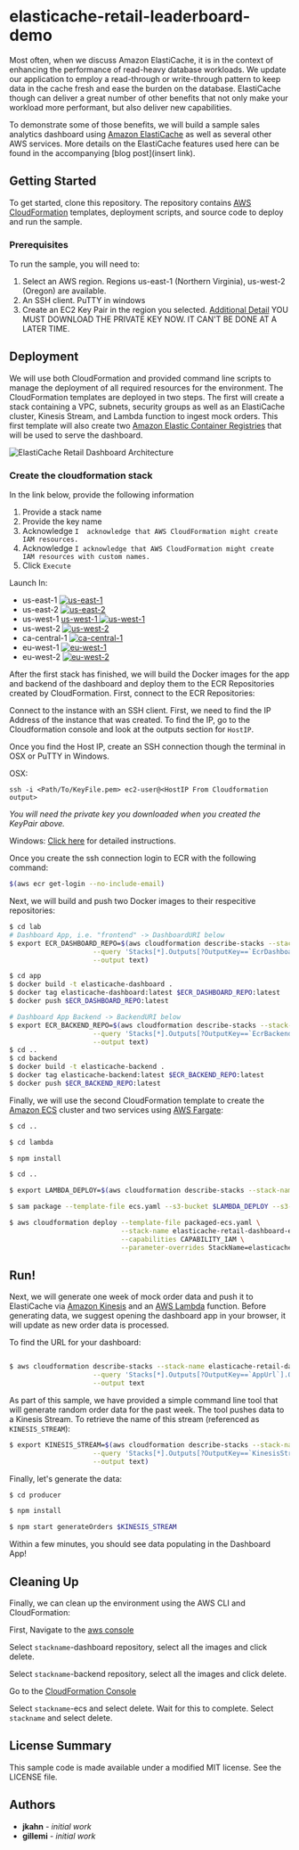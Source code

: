 # elasticache-retail-leaderboard-demo

Most often, when we discuss Amazon ElastiCache, it is in the context of enhancing the performance of read-heavy database workloads. We update our application to employ a read-through or write-through pattern to keep data in the cache fresh and ease the burden on the database. ElastiCache though can deliver a great number of other benefits that not only make your workload more performant, but also deliver new capabilities.

To demonstrate some of those benefits, we will build a sample sales analytics dashboard using [Amazon ElastiCache](https://aws.amazon.com/elasticache/) as well as several other AWS services. More details on the ElastiCache features used here can be found in the accompanying [blog post](insert link).

## Getting Started

To get started, clone this repository. The repository contains [AWS CloudFormation](https://aws.amazon.com/cloudformation/) templates, deployment scripts, and source code to deploy and run the sample.

### Prerequisites

To run the sample, you will need to:

1. Select an AWS region. Regions us-east-1 (Northern Virginia), us-west-2 (Oregon) are available.
2. An SSH client. PuTTY in windows
3. Create an EC2 Key Pair in the region you selected. [Additional Detail](https://docs.aws.amazon.com/AWSEC2/latest/UserGuide/ec2-key-pairs.html#having-ec2-create-your-key-pair) YOU MUST DOWNLOAD THE PRIVATE KEY NOW. IT CAN'T BE DONE AT A LATER TIME.


## Deployment

We will use both CloudFormation and provided command line scripts to manage the deployment of all required resources for the environment. The CloudFormation templates are deployed in two steps. The first will create a stack containing a VPC, subnets, security groups as well as an ElastiCache cluster, Kinesis Stream, and Lambda function to ingest mock orders. This first template will also create two [Amazon Elastic Container Registries](https://aws.amazon.com/ecr/) that will be used to serve the dashboard.

![ElastiCache Retail Dashboard Architecture](elasticache-retail-dashboard-architecture.png)

### Create the cloudformation stack

In the link below, provide the following information

1. Provide a stack name
2. Provide the key name
3. Acknowledge `I  acknowledge that AWS CloudFormation might create IAM resources.`
4. Acknowledge `I acknowledge that AWS CloudFormation might create IAM resources with custom names.`
5. Click `Execute`

Launch In:
* us-east-1 [![us-east-1](/Images/deploy-to-aws.png)](https://console.aws.amazon.com/cloudformation/home?region=us-east-1#/stacks/create/review?stackName=elasticache-retail-dashboard&templateURL=https://s3.amazonaws.com/elasticache-retail-dashboard/template.yaml)
* us-east-2 [![us-east-2](/Images/deploy-to-aws.png)](https://console.aws.amazon.com/cloudformation/home?region=us-east-2#/stacks/create/review?stackName=elasticache-retail-dashboard&templateURL=https://s3.amazonaws.com/elasticache-retail-dashboard/template.yaml)
* us-west-1 [us-west-1 ![us-west-1](/Images/deploy-to-aws.png)](https://console.aws.amazon.com/cloudformation/home?region=us-west-1#/stacks/create/review?stackName=elasticache-retail-dashboard&templateURL=https://s3.amazonaws.com/elasticache-retail-dashboard/template.yaml)
* us-west-2 [![us-west-2](/Images/deploy-to-aws.png)](https://console.aws.amazon.com/cloudformation/home?region=us-west-2#/stacks/create/review?stackName=elasticache-retail-dashboard&templateURL=https://s3.amazonaws.com/elasticache-retail-dashboard/template.yaml)
* ca-central-1 [![ca-central-1](/Images/deploy-to-aws.png)](https://console.aws.amazon.com/cloudformation/home?region=ca-central-1#/stacks/create/review?stackName=elasticache-retail-dashboard&templateURL=https://s3.amazonaws.com/elasticache-retail-dashboard/template.yaml)
* eu-west-1 [![eu-west-1](/Images/deploy-to-aws.png)](https://console.aws.amazon.com/cloudformation/home?region=eu-west-1#/stacks/create/review?stackName=elasticache-retail-dashboard&templateURL=https://s3.amazonaws.com/elasticache-retail-dashboard/template.yaml)
* eu-west-2 [![eu-west-2](/Images/deploy-to-aws.png)](https://console.aws.amazon.com/cloudformation/home?region=eu-west-2#/stacks/create/review?stackName=elasticache-retail-dashboard&templateURL=https://s3.amazonaws.com/elasticache-retail-dashboard/template.yaml)


After the first stack has finished, we will build the Docker images for the app and backend of the dashboard and deploy them to the ECR Repositories created by CloudFormation. First, connect to the ECR Repositories:

Connect to the instance with an SSH client. First, we need to find the IP Address of the instance that was created. To find the IP, go to the Cloudformation console and look at the outputs section for `HostIP`.

Once you find the Host IP, create an SSH connection though the terminal in OSX or PuTTY in Windows. 

OSX: 
```
ssh -i <Path/To/KeyFile.pem> ec2-user@<HostIP From Cloudformation output>
```
*You will need the private key you downloaded when you created the KeyPair above.*

Windows: [Click here](https://docs.aws.amazon.com/AWSEC2/latest/UserGuide/putty.html) for detailed instructions.

Once you create the ssh connection login to ECR with the following command:

``` bash
$(aws ecr get-login --no-include-email)
```


Next, we will build and push two Docker images to their respecitive repositories:

``` bash
$ cd lab
# Dashboard App, i.e. "frontend" -> DashboardURI below
$ export ECR_DASHBOARD_REPO=$(aws cloudformation describe-stacks --stack-name elasticache-retail-dashboard \
                     --query 'Stacks[*].Outputs[?OutputKey==`EcrDashboardRepository`].OutputValue' \
                     --output text)

$ cd app
$ docker build -t elasticache-dashboard .
$ docker tag elasticache-dashboard:latest $ECR_DASHBOARD_REPO:latest 
$ docker push $ECR_DASHBOARD_REPO:latest

# Dashboard App Backend -> BackendURI below
$ export ECR_BACKEND_REPO=$(aws cloudformation describe-stacks --stack-name elasticache-retail-dashboard \
                     --query 'Stacks[*].Outputs[?OutputKey==`EcrBackendRepository`].OutputValue' \
                     --output text)
$ cd ..
$ cd backend
$ docker build -t elasticache-backend .
$ docker tag elasticache-backend:latest $ECR_BACKEND_REPO:latest 
$ docker push $ECR_BACKEND_REPO:latest

```

Finally, we will use the second CloudFormation template to create the [Amazon ECS](https://aws.amazon.com/ecs/) cluster and two services using [AWS Fargate](https://aws.amazon.com/fargate/):

``` bash
$ cd ..

$ cd lambda

$ npm install

$ cd ..

$ export LAMBDA_DEPLOY=$(aws cloudformation describe-stacks --stack-name elasticache-retail-dashboard --query 'Stacks[*].Outputs[?OutputKey==`CodeBucket`].OutputValue' --output text)

$ sam package --template-file ecs.yaml --s3-bucket $LAMBDA_DEPLOY --s3-prefix deploy-lambda/ --output-template-file packaged-ecs.yaml

$ aws cloudformation deploy --template-file packaged-ecs.yaml \
                            --stack-name elasticache-retail-dashboard-ecs \
                            --capabilities CAPABILITY_IAM \
                            --parameter-overrides StackName=elasticache-retail-dashboard
```

## Run!

Next, we will generate one week of mock order data and push it to ElastiCache via [Amazon Kinesis](https://aws.amazon.com/kinesis/) and an [AWS Lambda](https://aws.amazon.com/lambda/) function. Before generating data, we suggest opening the dashboard app in your browser, it will update as new order data is processed.

To find the URL for your dashboard:

``` bash

$ aws cloudformation describe-stacks --stack-name elasticache-retail-dashboard-ecs \
                     --query 'Stacks[*].Outputs[?OutputKey==`AppUrl`].OutputValue' \
                     --output text
```

As part of this sample, we have provided a simple command line tool that will generate random order data for the past week. The tool pushes data to a Kinesis Stream. To retrieve the name of this stream (referenced as `KINESIS_STREAM`):

``` bash
$ export KINESIS_STREAM=$(aws cloudformation describe-stacks --stack-name elasticache-retail-dashboard-ecs \
                     --query 'Stacks[*].Outputs[?OutputKey==`KinesisStream`].OutputValue' \
                     --output text)
```

Finally, let's generate the data:

``` bash
$ cd producer

$ npm install

$ npm start generateOrders $KINESIS_STREAM
```

Within a few minutes, you should see data populating in the Dashboard App!


## Cleaning Up

Finally, we can clean up the environment using the AWS CLI and CloudFormation:

First, Navigate to the [aws console](https://console.aws.amazon.com/ecs/home#/repositories)

Select `stackname`-dashboard repository, select all the images and click delete.

Select `stackname`-backend repository, select all the images and click delete.

Go to the [CloudFormation Console](https://console.aws.amazon.com/cloudformation/home)

Select `stackname`-ecs and select delete. Wait for this to complete.
Select `stackname` and select delete.


## License Summary

This sample code is made available under a modified MIT license. See the LICENSE file.

## Authors

* **jkahn** - *initial work*
* **gillemi** - *initial work*
